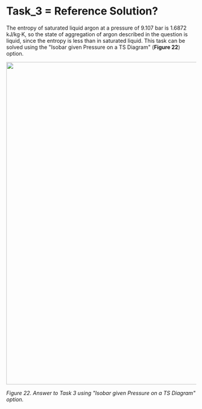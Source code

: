 # Task_3 = Reference Solution?

The entropy of saturated liquid argon at a pressure of 9.107 bar is 1.6872 kJ/kg·K, so the state of aggregation of argon described in the question is liquid, since the entropy is less than in saturated liquid. This task can be solved using the "Isobar given Pressure on a TS Diagram" (**Figure 22**) option.

<img src="https://github.com/IMClick-Project/IQ/blob/main/Cubic%20Equations%20of%20State%20Simulator/MATLAB%20Grader/Assignment%202/Problem%204/Assessment%20and%20Code/T3-3.jpg" width="765" height="854">

*Figure 22. Answer to Task 3 using "Isobar given Pressure on a TS Diagram" option.*